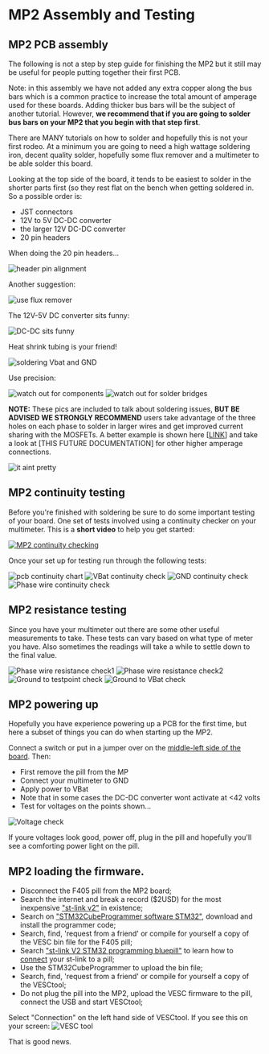 # MP2 Assembly and Testing


## MP2 PCB assembly
The following is not a step by step guide for finishing the MP2 but it still may be useful for people putting together their first PCB. 

Note: in this assembly we have not added any extra copper along the bus bars which is a common practice to increase the total amount of amperage used for these boards. Adding thicker bus bars will be the subject of another tutorial. However, **we recommend that if you are going to solder bus bars on your MP2 that you begin with that step first**. 

There are MANY tutorials on how to solder and hopefully this is not your first rodeo. At a minimum you are going to need a high wattage soldering iron, decent quality solder, hopefully some flux remover and a multimeter to be able solder this board. 



Looking at the top side of the board, it tends to be easiest to solder in the shorter parts first (so they rest flat on the bench when getting soldered in. So a possible order is:
* JST connectors
* 12V to 5V DC-DC converter
* the larger 12V DC-DC converter
* 20 pin headers

When doing the 20 pin headers...

<img src="../gh_assets/PCB_ASSEMBLY01.png" title="header pin alignment">

Another suggestion:

<img src="../gh_assets/PCB_ASSEMBLY02.png" title="use flux remover">

The 12V-5V DC converter sits funny:

<img src="../gh_assets/PCB_ASSEMBLY03.png" title="DC-DC sits funny">

Heat shrink tubing is your friend!

<img src="../gh_assets/PCB_ASSEMBLY04.png" title="soldering Vbat and GND">

Use precision:

<img src="../gh_assets/PCB_ASSEMBLY05.png" title="watch out for components">
<img src="../gh_assets/PCB_ASSEMBLY06.png" title="watch out for solder bridges">

**NOTE:** These pics are included to talk about soldering issues, **BUT BE ADVISED WE STRONGLY RECOMMEND** users take advantage of the three holes on each phase to solder in larger wires and get improved current sharing with the MOSFETs. A better example is shown here [[LINK](../gh_assets/HIGH_AMP_EXAMPLE02.jpeg)] and take a look at [THIS FUTURE DOCUMENTATION] for other higher amperage connections. 

<img src="../gh_assets/PCB_ASSEMBLY07.png" title="it aint pretty">

## MP2 continuity testing
Before you're finished with soldering be sure to do some important testing of your board. One set of tests involved using a continuity checker on your multimeter. This is a **short video** to help you get started:

[![MP2 continuity checking](https://img.youtube.com/vi/L9bziAqBU64/0.jpg)](https://www.youtube.com/watch?v=L9bziAqBU64)

Once your set up for testing run through the following tests:

<img src="../gh_assets/PCB_ASSEMBLY08.png" title="pcb continuity chart">

<img src="../gh_assets/PCB_ASSEMBLY09.png" title="VBat continuity check">

<img src="../gh_assets/PCB_ASSEMBLY10.png" title="GND continuity check">

<img src="../gh_assets/PCB_ASSEMBLY11.png" title="Phase wire continuity check">

## MP2 resistance testing
Since you have your multimeter out there are some other useful measurements to take. These tests can vary based on what type of meter you have. Also sometimes the readings will take a while to settle down to the final value.

<img src="../gh_assets/PCB_ASSEMBLY12.png" title="Phase wire resistance check1">

<img src="../gh_assets/PCB_ASSEMBLY13.png" title="Phase wire resistance check2">

<img src="../gh_assets/PCB_ASSEMBLY14.png" title="Ground to testpoint check">

<img src="../gh_assets/PCB_ASSEMBLY15.png" title="Ground to VBat check">

## MP2 powering up

Hopefully you have experience powering up a PCB for the first time, but here a subset of things you can do when starting up the MP2. 

Connect a switch or put in a jumper over on the [middle-left side of the board](../gh_assets/PCB_ASSEMBLY16.png). Then: 

* First remove the pill from the MP
* Connect your multimeter to GND
* Apply power to VBat
* Note that in some cases the DC-DC converter wont activate at <42 volts
* Test for voltages on the points shown...

<img src="../gh_assets/PCB_ASSEMBLY17.png" title="Voltage check">

If youre voltages look good, power off, plug in the pill and hopefully you'll see a comforting power light on the pill.

## MP2 loading the firmware. 

* Disconnect the F405 pill from the MP2 board;
* Search the internet and break a record ($2USD) for the most inexpensive ["st-link v2"](https://www.google.com/search?q=st-link+v2) in existence;
* Search on ["STM32CubeProgrammer software STM32"](https://www.google.com/search?q=STM32CubeProgrammer+software+STM32&oq=STM32CubeProgrammer+software+STM32), download and install the programmer code;
* Search, find, 'request from a friend' or compile for yourself a copy of the VESC bin file for the F405 pill;
* Search ["st-link V2 STM32 programming bluepill"](https://www.google.com/search?q=st-link2+STM32+programming+bluepill) to learn how to [connect](../gh_assets/IDE_7_stlink.png) your st-link to a pill;
* Use the STM32CubeProgrammer to upload the bin file;
* Search, find, 'request from a friend' or compile for yourself a copy of the VESCtool;
* Do not plug the pill into the MP2, upload the VESC firmware to the pill, connect the USB and start VESCtool;

Select "Connection" on the left hand side of VESCtool. If you see this on your screen:
<img src="../gh_assets/PCB_ASSEMBLY18.png" title="VESC tool">

That is good news.  

